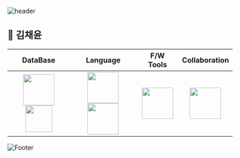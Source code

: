 ![header](https://capsule-render.vercel.app/api?type=waving&&color=65C1D9&height=150&section=header&fontSize=65&fontColor=202020&animation=fadeIn&fontAlignY=38&descAlignY=51&descAlign=62)

##  🐣 김채윤

| **DataBase** | **Language** | **F/W Tools** | **Collaboration** |
|:--------:|:--------:|:--------:|:--------:|
| <code><img src="https://user-images.githubusercontent.com/103620466/184141486-4bf19ebd-fb47-499a-b3f9-8d41b7848347.png" width="70"><img src="https://user-images.githubusercontent.com/103620466/184141815-ae301f1f-dcc1-42bd-bc32-f0e6f4133d6e.png" width="60"></code> | <code><img src="https://user-images.githubusercontent.com/103620466/184140341-0ece618b-551d-4dc5-baad-606c94dbc263.png" width="70"><img src="https://user-images.githubusercontent.com/103620466/184139621-5190bdf6-900b-4e14-b502-454cfb3ff237.png" width="70"></code> | <code><img src="https://user-images.githubusercontent.com/103620466/184142829-21493524-27b5-449d-b78b-0336d38c8254.png" width="70"></code> | <code><img src="https://user-images.githubusercontent.com/103620466/184145273-5129039b-bd0d-4c80-a618-46705913a7c6.png" width="70"></code> |

![Footer](https://capsule-render.vercel.app/api?type=waving&color=65C1D9&height=150&section=footer)
